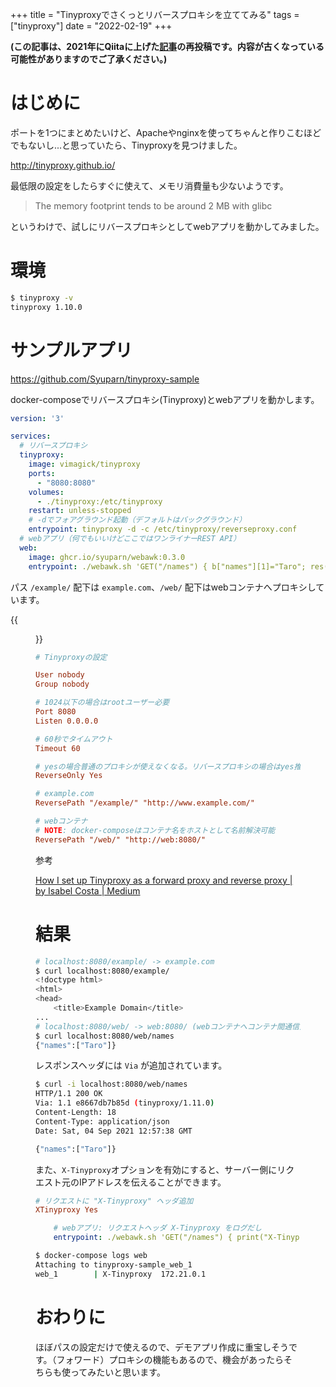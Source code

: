 +++
title = "Tinyproxyでさくっとリバースプロキシを立ててみる"
tags = ["tinyproxy"]
date = "2022-02-19"
+++

**(この記事は、2021年にQiitaに上げた[記事](https://qiita.com/Syuparn/items/85176c64300217d7537e)の再投稿です。内容が古くなっている可能性がありますのでご了承ください。)**

# はじめに

ポートを1つにまとめたいけど、Apacheやnginxを使ってちゃんと作りこむほどでもないし...と思っていたら、Tinyproxyを見つけました。

http://tinyproxy.github.io/

最低限の設定をしたらすぐに使えて、メモリ消費量も少ないようです。

> The memory footprint tends to be around 2 MB with glibc

というわけで、試しにリバースプロキシとしてwebアプリを動かしてみました。

# 環境

```bash
$ tinyproxy -v
tinyproxy 1.10.0
```

# サンプルアプリ

https://github.com/Syuparn/tinyproxy-sample

docker-composeでリバースプロキシ(Tinyproxy)とwebアプリを動かします。

```yaml:docker-compose.yml
version: '3'

services:
  # リバースプロキシ
  tinyproxy:
    image: vimagick/tinyproxy
    ports:
      - "8080:8080"
    volumes:
      - ./tinyproxy:/etc/tinyproxy
    restart: unless-stopped
    # -dでフォアグラウンド起動（デフォルトはバックグラウンド）
    entrypoint: tinyproxy -d -c /etc/tinyproxy/reverseproxy.conf
  # webアプリ（何でもいいけどここではワンライナーREST API）
  web:
    image: ghcr.io/syuparn/webawk:0.3.0
    entrypoint: ./webawk.sh 'GET("/names") { b["names"][1]="Taro"; res(200, b) }'
```

パス `/example/` 配下は `example.com`、`/web/` 配下はwebコンテナへプロキシしています。

{{<figure src="/images/20220219_tinyproxy/tinyproxy.png">}}

```conf:tinyproxy/reverseproxy.conf
# Tinyproxyの設定

User nobody
Group nobody

# 1024以下の場合はrootユーザー必要
Port 8080
Listen 0.0.0.0

# 60秒でタイムアウト
Timeout 60

# yesの場合普通のプロキシが使えなくなる。リバースプロキシの場合はyes推奨（公式）
ReverseOnly Yes

# example.com
ReversePath "/example/" "http://www.example.com/"

# webコンテナ
# NOTE: docker-composeはコンテナ名をホストとして名前解決可能
ReversePath "/web/" "http://web:8080/"
```

参考

[How I set up Tinyproxy as a forward proxy and reverse proxy | by Isabel Costa | Medium](https://isabelcmdcosta.medium.com/how-i-set-up-tinyproxy-as-a-forward-proxy-and-reverse-proxy-2a5dc1ed64e4)

# 結果

```bash
# localhost:8080/example/ -> example.com
$ curl localhost:8080/example/
<!doctype html>
<html>
<head>
    <title>Example Domain</title>
...
# localhost:8080/web/ -> web:8080/ (webコンテナへコンテナ間通信)
$ curl localhost:8080/web/names
{"names":["Taro"]}
```

レスポンスヘッダには `Via` が追加されています。

```bash
$ curl -i localhost:8080/web/names
HTTP/1.1 200 OK
Via: 1.1 e8667db7b85d (tinyproxy/1.11.0)
Content-Length: 18
Content-Type: application/json
Date: Sat, 04 Sep 2021 12:57:38 GMT

{"names":["Taro"]}
```

また、`X-Tinyproxy`オプションを有効にすると、サーバー側にリクエスト元のIPアドレスを伝えることができます。

```conf:tinyproxy/reverseproxy.conf
# リクエストに "X-Tinyproxy" ヘッダ追加
XTinyproxy Yes
```

```yaml:docker-compose.yml
    # webアプリ: リクエストヘッダ X-Tinyproxy をログだし
    entrypoint: ./webawk.sh 'GET("/names") { print("X-Tinyproxy ", REQUEST_HEADERS["X-Tinyproxy"]); b["names"][1]="Taro"; res(200, b) }'
```

```bash
$ docker-compose logs web
Attaching to tinyproxy-sample_web_1
web_1        | X-Tinyproxy  172.21.0.1
```

# おわりに

ほぼパスの設定だけで使えるので、デモアプリ作成に重宝しそうです。（フォワード）プロキシの機能もあるので、機会があったらそちらも使ってみたいと思います。

